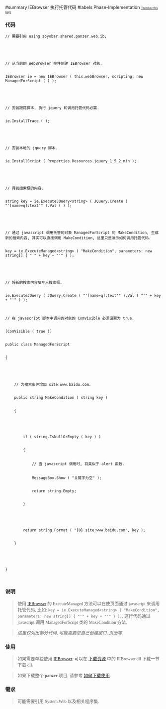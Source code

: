 ﻿#summary IEBrowser 执行托管代码
#labels Phase-Implementation
<font face='microsoft yahei'>
<font size='1'><a href='http://www.microsofttranslator.com/bv.aspx?from=&to=en&a=http://code.google.com/p/zsharedcode/wiki/IEBrowserDocManaged'>Translate this page</a></font>

<h3>代码</h3>
<pre><code>// 需要引用 using zoyobar.shared.panzer.web.ib;<br>
<br>
// 从当前的 WebBrowser 控件创建 IEBrowser 对象.<br>
IEBrowser ie = new IEBrowser ( this.webBrowser, scripting: new ManagedForScript ( ) );<br>
<br>
// 安装跟踪脚本, 执行 jquery 和调用托管代码必需.<br>
ie.InstallTrace ( );<br>
<br>
// 安装本地的 jquery 脚本.<br>
ie.InstallScript ( Properties.Resources.jquery_1_5_2_min );<br>
<br>
// 得到搜索框的内容.<br>
string key = ie.ExecuteJQuery&lt;string&gt; ( JQuery.Create ( "'[name=q]:text'" ).Val ( ) );<br>
<br>
// 通过 javascript 调用托管的对象 ManagedForScript 的 MakeCondition, 生成新的搜索内容, 其实可以直接调用 MakeCondition, 这里只是演示如何调用托管代码.<br>
key = ie.ExecuteManaged&lt;string&gt; ( "MakeCondition", parameters: new string[] { "'" + key + "'" } );<br>
<br>
// 将新的搜索内容填写入搜索框.<br>
ie.ExecuteJQuery ( JQuery.Create ( "'[name=q]:text'" ).Val ( "'" + key + "'" ) );<br>
</code></pre>

<pre><code>// 在 javascript 脚本中调用的对象的 ComVisible 必须设置为 true.<br>
[ComVisible ( true )]<br>
public class ManagedForScript<br>
{<br>
<br>
	// 为搜索条件增加 site:www.baidu.com.<br>
	public string MakeCondition ( string key )<br>
	{<br>
<br>
		if ( string.IsNullOrEmpty ( key ) )<br>
		{<br>
			// 当 javascript 调用时, 将类似于 alert 函数.<br>
			MessageBox.Show ( "关键字为空" );<br>
			return string.Empty;<br>
		}<br>
<br>
		return string.Format ( "{0} site:www.baidu.com", key );<br>
	}<br>
<br>
}<br>
</code></pre>

<h3>说明</h3>
<blockquote>使用 <a href='IEBrowser.md'>IEBrowser</a> 的 ExecuteManaged 方法可以在使页面通过 javascript 来调用托管代码, 比如: <code>key = ie.ExecuteManaged&lt;string&gt; ( "MakeCondition", parameters: new string[] { "'" + key + "'" } );</code>, 这行代码通过 javascript 调用 ManagedForScript 类的 MakeCondition 方法.</blockquote>

<blockquote><i>这里仅列出部分代码, 可能需要您自己创建窗口, 页面等.</i></blockquote>

<h3>使用</h3>
<blockquote>如果需要单独使用 <a href='IEBrowser.md'>IEBrowser</a>, 可以在 <a href='Download.md'>下载资源</a> 中的 IEBrowser.dll 下载一节下载 dll.</blockquote>

<blockquote>如果下载整个 <b>panzer</b> 项目, 请参考 <a href='HowToDownloadAndUse.md'>如何下载使用</a>.</blockquote>

<h3>需求</h3>
<blockquote>可能需要引用 System.Web 以及相关程序集.<br>
</font>